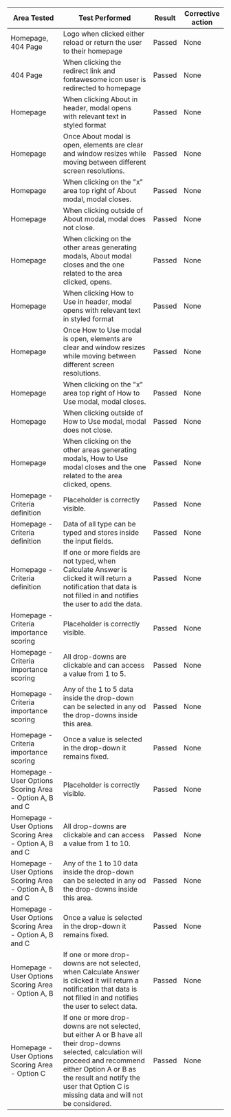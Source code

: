 | Area Tested | Test Performed | Result | Corrective action |
| ---| ---| ---| ---|
| Homepage, 404 Page | Logo when clicked either reload or return the user to their homepage | Passed| None|
| 404 Page | When clicking the redirect link and fontawesome icon user is redirected to homepage | Passed| None|
| Homepage | When clicking About in header, modal opens with relevant text in styled format | Passed| None|
| Homepage | Once About modal is open, elements are clear and window resizes while moving between different screen resolutions. | Passed| None|
| Homepage | When clicking on the "x" area top right of About modal, modal closes. | Passed| None|
| Homepage | When clicking outside of About modal, modal does not close. | Passed| None|
| Homepage | When clicking on the other areas generating modals, About modal closes and the one related to the area clicked, opens. | Passed| None|
| Homepage | When clicking How to Use in header, modal opens with relevant text in styled format | Passed| None|
| Homepage | Once How to Use modal is open, elements are clear and window resizes while moving between different screen resolutions. | Passed| None|
| Homepage | When clicking on the "x" area top right of How to Use modal, modal closes. | Passed| None|
| Homepage | When clicking outside of How to Use modal, modal does not close. | Passed| None|
| Homepage | When clicking on the other areas generating modals, How to Use modal closes and the one related to the area clicked, opens. | Passed| None|
| Homepage - Criteria definition | Placeholder is correctly visible. | Passed| None|
| Homepage - Criteria definition | Data of all type can be typed and stores inside the input fields. | Passed| None|
| Homepage - Criteria definition | If one or more fields are not typed, when Calculate Answer is clicked it will return a notification that data is not filled in and notifies the user to add the data. | Passed| None|
| Homepage - Criteria importance scoring | Placeholder is correctly visible. | Passed| None|
| Homepage - Criteria importance scoring | All drop-downs are clickable and can access a value from 1 to 5. | Passed| None|
| Homepage - Criteria importance scoring | Any of the 1 to 5 data inside the drop-down can be selected in any od the drop-downs inside this area. | Passed| None|
| Homepage - Criteria importance scoring | Once a value is selected in the drop-down it remains fixed. | Passed| None|
| Homepage - User Options Scoring Area - Option A, B and C | Placeholder is correctly visible. | Passed| None|
| Homepage - User Options Scoring Area - Option A, B and C | All drop-downs are clickable and can access a value from 1 to 10. | Passed| None|
| Homepage - User Options Scoring Area - Option A, B and C | Any of the 1 to 10 data inside the drop-down can be selected in any od the drop-downs inside this area. | Passed| None|
| Homepage - User Options Scoring Area - Option A, B and C | Once a value is selected in the drop-down it remains fixed. | Passed| None|
| Homepage - User Options Scoring Area - Option A, B | If one or more drop-downs are not selected, when Calculate Answer is clicked it will return a notification that data is not filled in and notifies the user to select data. | Passed| None|
| Homepage - User Options Scoring Area - Option C | If one or more drop-downs are not selected, but either A or B have all their drop-downs selected, calculation will proceed and recommend either Option A or B as the result and notify the user that Option C is missing data and will not be considered. | Passed| None|
